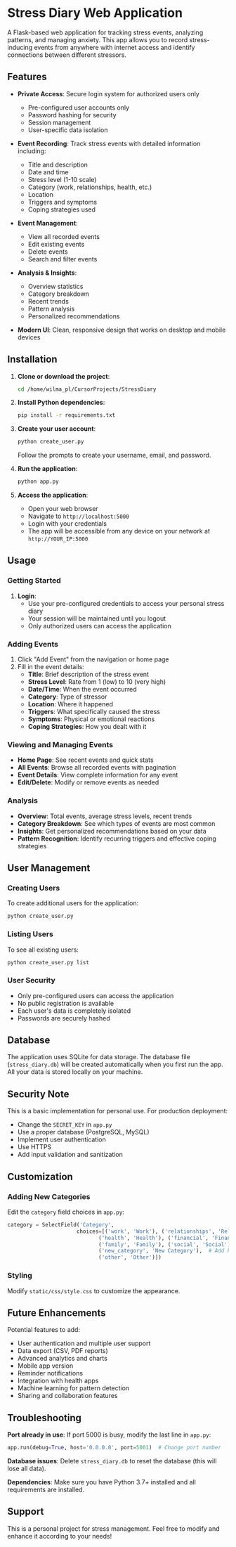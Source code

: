 # Stress Diary Web Application

A Flask-based web application for tracking stress events, analyzing patterns, and managing anxiety. This app allows you to record stress-inducing events from anywhere with internet access and identify connections between different stressors.

## Features

- **Private Access**: Secure login system for authorized users only
  - Pre-configured user accounts only
  - Password hashing for security
  - Session management
  - User-specific data isolation

- **Event Recording**: Track stress events with detailed information including:
  - Title and description
  - Date and time
  - Stress level (1-10 scale)
  - Category (work, relationships, health, etc.)
  - Location
  - Triggers and symptoms
  - Coping strategies used

- **Event Management**: 
  - View all recorded events
  - Edit existing events
  - Delete events
  - Search and filter events

- **Analysis & Insights**:
  - Overview statistics
  - Category breakdown
  - Recent trends
  - Pattern analysis
  - Personalized recommendations

- **Modern UI**: Clean, responsive design that works on desktop and mobile devices

## Installation

1. **Clone or download the project**:
   ```bash
   cd /home/wilma_pl/CursorProjects/StressDiary
   ```

2. **Install Python dependencies**:
   ```bash
   pip install -r requirements.txt
   ```

3. **Create your user account**:
   ```bash
   python create_user.py
   ```
   Follow the prompts to create your username, email, and password.

4. **Run the application**:
   ```bash
   python app.py
   ```

5. **Access the application**:
   - Open your web browser
   - Navigate to `http://localhost:5000`
   - Login with your credentials
   - The app will be accessible from any device on your network at `http://YOUR_IP:5000`

## Usage

### Getting Started
1. **Login**: 
   - Use your pre-configured credentials to access your personal stress diary
   - Your session will be maintained until you logout
   - Only authorized users can access the application

### Adding Events
1. Click "Add Event" from the navigation or home page
2. Fill in the event details:
   - **Title**: Brief description of the stress event
   - **Stress Level**: Rate from 1 (low) to 10 (very high)
   - **Date/Time**: When the event occurred
   - **Category**: Type of stressor
   - **Location**: Where it happened
   - **Triggers**: What specifically caused the stress
   - **Symptoms**: Physical or emotional reactions
   - **Coping Strategies**: How you dealt with it

### Viewing and Managing Events
- **Home Page**: See recent events and quick stats
- **All Events**: Browse all recorded events with pagination
- **Event Details**: View complete information for any event
- **Edit/Delete**: Modify or remove events as needed

### Analysis
- **Overview**: Total events, average stress levels, recent trends
- **Category Breakdown**: See which types of events are most common
- **Insights**: Get personalized recommendations based on your data
- **Pattern Recognition**: Identify recurring triggers and effective coping strategies

## User Management

### Creating Users
To create additional users for the application:
```bash
python create_user.py
```

### Listing Users
To see all existing users:
```bash
python create_user.py list
```

### User Security
- Only pre-configured users can access the application
- No public registration is available
- Each user's data is completely isolated
- Passwords are securely hashed

## Database

The application uses SQLite for data storage. The database file (`stress_diary.db`) will be created automatically when you first run the app. All your data is stored locally on your machine.

## Security Note

This is a basic implementation for personal use. For production deployment:
- Change the `SECRET_KEY` in `app.py`
- Use a proper database (PostgreSQL, MySQL)
- Implement user authentication
- Use HTTPS
- Add input validation and sanitization

## Customization

### Adding New Categories
Edit the `category` field choices in `app.py`:
```python
category = SelectField('Category', 
                      choices=[('work', 'Work'), ('relationships', 'Relationships'), 
                             ('health', 'Health'), ('financial', 'Financial'),
                             ('family', 'Family'), ('social', 'Social'),
                             ('new_category', 'New Category'),  # Add here
                             ('other', 'Other')])
```

### Styling
Modify `static/css/style.css` to customize the appearance.

## Future Enhancements

Potential features to add:
- User authentication and multiple user support
- Data export (CSV, PDF reports)
- Advanced analytics and charts
- Mobile app version
- Reminder notifications
- Integration with health apps
- Machine learning for pattern detection
- Sharing and collaboration features

## Troubleshooting

**Port already in use**: If port 5000 is busy, modify the last line in `app.py`:
```python
app.run(debug=True, host='0.0.0.0', port=5001)  # Change port number
```

**Database issues**: Delete `stress_diary.db` to reset the database (this will lose all data).

**Dependencies**: Make sure you have Python 3.7+ installed and all requirements are installed.

## Support

This is a personal project for stress management. Feel free to modify and enhance it according to your needs!
